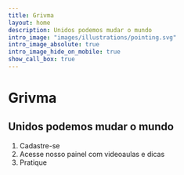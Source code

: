 ```yaml
---
title: Grivma
layout: home
description: Unidos podemos mudar o mundo
intro_image: "images/illustrations/pointing.svg"
intro_image_absolute: true
intro_image_hide_on_mobile: true
show_call_box: true
---
```


# Grivma
## Unidos podemos mudar o mundo


1. Cadastre-se
2. Acesse nosso painel com videoaulas e dicas
3. Pratique
